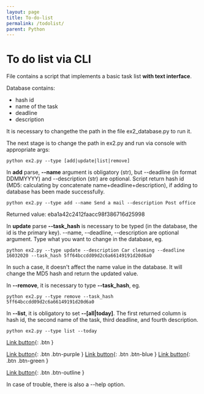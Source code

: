 ```yaml
---
layout: page
title: To-do-list
permalink: /todolist/
parent: Python
---
```


# To do list via CLI

File contains a script that implements a basic task list **with text interface**. 

Database contains: 
* hash id
* name of the task
* deadline
* description

It is necessary to changethe the path in the file ex2_database.py to run it.

The next stage is to change the path in ex2.py and run via console with appropriate args:
```
python ex2.py --type [add|update|list|remove]
```

In **add** parse, **--name** argument is obligatory (str), but --deadline (in format DDMMYYYY) and --description (str) are optional. Script return hash id (MD5: calculating by concatenate name+deadline+description), if adding to database has been made successfully.
```
python ex2.py --type add --name Send a mail --description Post office
```

Returned value: eba1a42c2412faacc98f386716d25998

In **update** parse **--task_hash** is necessary to be typed (in the database, the id is the primary key). --name, --deadline, --description are optional argument. Type what you want to change in the database, eg.
```
python ex2.py --type update --description Car cleaning --deadline 16032020 --task_hash 5ff64bccdd09d2c6a66149191d20d6a0
```

In such a case, it doesn't affect the name value in the database. It will change the MD5 hash and return the updated value.

In **--remove**, it is necessary to type **--task_hash**, eg.
```
python ex2.py --type remove --task_hash 5ff64bccdd09d2c6a66149191d20d6a0
```
In **--list**, it is obligatory to set **--[all|today]**. 
The first returned column is hash id, the second name of the task, third deadline, and fourth description. 
```
python ex2.py --type list --today
```

[Link button](http://example.com/){: .btn }

[Link button](http://example.com/){: .btn .btn-purple }
[Link button](http://example.com/){: .btn .btn-blue }
[Link button](http://example.com/){: .btn .btn-green }

[Link button](http://example.com/){: .btn .btn-outline }

In case of trouble, there is also a --help option.

